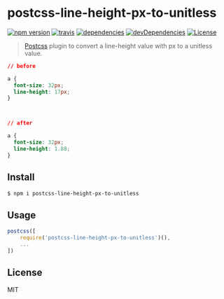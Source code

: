 # postcss-line-height-px-to-unitless

[![npm version](http://img.shields.io/npm/v/postcss-line-height-px-to-unitless.svg?style=flat-square)](https://github.com/makotot/postcss-line-height-px-to-unitless)
[![travis](http://img.shields.io/travis/makotot/postcss-line-height-px-to-unitless.svg?style=flat-square)](https://github.com/makotot/postcss-line-height-px-to-unitless)
[![dependencies](http://img.shields.io/david/makotot/postcss-line-height-px-to-unitless.svg?style=flat-square)](https://github.com/makotot/postcss-line-height-px-to-unitless)
[![devDependencies](http://img.shields.io/david/dev/makotot/postcss-line-height-px-to-unitless.svg?style=flat-square)](https://github.com/makotot/postcss-line-height-px-to-unitless)
[![License](http://img.shields.io/npm/l/postcss-line-height-px-to-unitless.svg?style=flat-square)](https://github.com/makotot/postcss-line-height-px-to-unitless)

> [Postcss](https://github.com/postcss/postcss/) plugin to convert a line-height value with px to a unitless value.


```css
// before

a {
  font-size: 32px;
  line-height: 17px;
}



// after

a {
  font-size: 32px;
  line-height: 1.88;
}

```

## Install

```sh
$ npm i postcss-line-height-px-to-unitless
```

## Usage

```js
postcss([
    require('postcss-line-height-px-to-unitless')(),
    ...
])
```

## License

MIT

